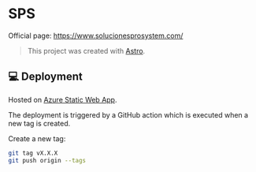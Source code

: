 # SPS

Official page: https://www.solucionesprosystem.com/

> This project was created with [Astro](https://astro.build/).

## 💻 Deployment

Hosted on [Azure Static Web App](https://azure.microsoft.com/en-us/products/app-service/static).

The deployment is triggered by a GitHub action which is executed when a new tag is created.

Create a new tag:

```bash
git tag vX.X.X
git push origin --tags
```
